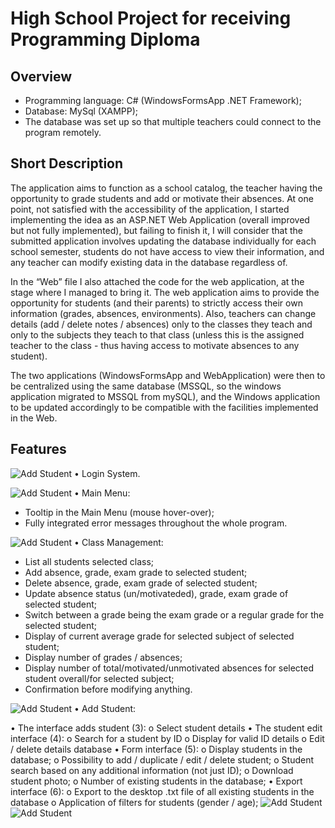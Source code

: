 # High School Project for receiving Programming Diploma
## Overview

- Programming language: C# (WindowsFormsApp .NET Framework); 
- Database: MySql (XAMPP);
- The database was set up so that multiple teachers could connect to the program remotely.

## Short Description
The application aims to function as a school catalog, the teacher having the opportunity to grade students and add or motivate their absences. At one point, not satisfied with the accessibility of the application, I started implementing the idea as an ASP.NET Web Application (overall improved but not fully implemented), but failing to finish it, I will consider that the submitted application involves updating the database individually for each school semester, students do not have access to view their information, and any teacher can modify existing data in the database regardless of.

In the “Web” file I also attached the code for the web application, at the stage where I managed to bring it. The web application aims to provide the opportunity for students (and their parents) to strictly access their own information (grades, absences, environments). Also, teachers can change details (add / delete notes / absences) only to the classes they teach and only to the subjects they teach to that class (unless this is the assigned teacher to the class - thus having access to motivate absences to any student).

The two applications (WindowsFormsApp and WebApplication) were then to be centralized using the same database (MSSQL, so the windows application migrated to MSSQL from mySQL), and the Windows application to be updated accordingly to be compatible with the facilities implemented in the Web.

## Features
![Add Student](/images/login.PNG)
• Login System.

![Add Student](/images/main_menu.PNG)
• Main Menu:
  - Tooltip in the Main Menu (mouse hover-over);
  - Fully integrated error messages throughout the whole program.

![Add Student](/images/class_management.PNG)
• Class Management:
  - List all students selected class;
  - Add absence, grade, exam grade to selected student;
  - Delete absence, grade, exam grade of selected student;
  - Update absence status (un/motivateded), grade, exam grade of selected student;
  - Switch between a grade being the exam grade or a regular grade for the selected student;
  - Display of current average grade for selected subject of selected student;
  - Display number of grades / absences;
  - Display number of total/motivated/unmotivated absences for selected student overall/for selected subject; 
  - Confirmation before modifying anything.

![Add Student](/images/add_student.PNG)
• Add Student:


• The interface adds student (3):
o Select student details
• The student edit interface (4):
o Search for a student by ID
o Display for valid ID details
o Edit / delete details database
• Form interface (5):
o Display students in the database;
o Possibility to add / duplicate / edit / delete student;
o Student search based on any additional information (not just ID);
o Download student photo;
o Number of existing students in the database;
• Export interface (6):
o Export to the desktop .txt file of all existing students in the database
o Application of filters for students (gender / age);
![Add Student](/images/manage_student.PNG)
![Add Student](/images/print_filter_students_list.PNG)

